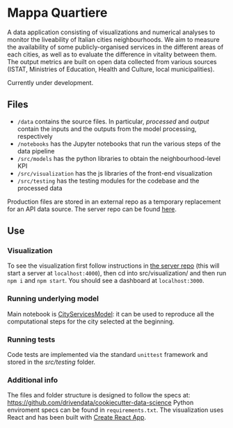 # Mappa Quartiere

A data application consisting of visualizations and numerical analyses to monitor the liveability of Italian cities neighbourhoods.
We aim to measure the availability of some publicly-organised services in the different areas of each cities, as well as to evaluate the difference in vitality between them. The output metrics are built on open data collected from various sources (ISTAT, Ministries of Education, Health and Culture, local municipalities).

Currently under development.

## Files
* `/data` contains the source files. In particular, _processed_ and _output_ contain the inputs and the outputs from the model processing, respectively 
* `/notebooks` has the Jupyter notebooks that run the various steps of the data pipeline
* `/src/models` has the python libraries to obtain the neighbourhood-level KPI
* `/src/visualization` has the js libraries of the front-end visualization
* `/src/testing` has the testing modules for the codebase and the processed data

Production files are stored in an external repo as a temporary replacement for an API data source.
The server repo can be found [here](https://github.com/esterpantaleo/daf-server).

## Use

### Visualization
To see the visualization first follow instructions in [the server repo](https://github.com/esterpantaleo/daf-server/README.md) (this will start a server at `localhost:4000`), then cd into src/visualization/ and then run `npm i` and `npm start`. You should see a dashboard at `localhost:3000`.

### Running underlying model
Main notebook is [CityServicesModel](https://github.com/italia/daf-mappa-quartiere/blob/master/notebooks/CityServicesModel.ipynb): it can be used to reproduce all the computational steps for the city selected at the beginning.

### Running tests
Code tests are implemented via the standard `unittest` framework and stored in the _src/testing_ folder.

### Additional info
The files and folder structure is designed to follow the specs at:
https://github.com/drivendata/cookiecutter-data-science
Python enviroment specs can be found in `requirements.txt`.
The visualization uses React and has been built with [Create React App](https://github.com/facebookincubator/create-react-app).
